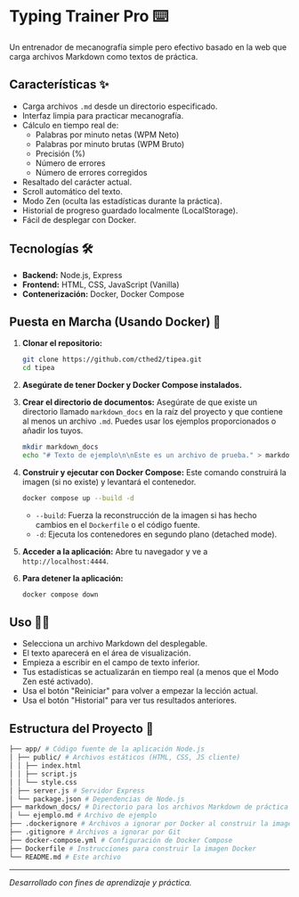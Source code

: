 # Typing Trainer Pro ⌨️

Un entrenador de mecanografía simple pero efectivo basado en la web que carga archivos Markdown como textos de práctica.

## Características ✨

*   Carga archivos `.md` desde un directorio especificado.
*   Interfaz limpia para practicar mecanografía.
*   Cálculo en tiempo real de:
    *   Palabras por minuto netas (WPM Neto)
    *   Palabras por minuto brutas (WPM Bruto)
    *   Precisión (%)
    *   Número de errores
    *   Número de errores corregidos
*   Resaltado del carácter actual.
*   Scroll automático del texto.
*   Modo Zen (oculta las estadísticas durante la práctica).
*   Historial de progreso guardado localmente (LocalStorage).
*   Fácil de desplegar con Docker.

## Tecnologías 🛠️

*   **Backend:** Node.js, Express
*   **Frontend:** HTML, CSS, JavaScript (Vanilla)
*   **Contenerización:** Docker, Docker Compose

## Puesta en Marcha (Usando Docker) 🚀

1.  **Clonar el repositorio:**
    ```bash
    git clone https://github.com/cthed2/tipea.git
    cd tipea
    ```

2.  **Asegúrate de tener Docker y Docker Compose instalados.**

3.  **Crear el directorio de documentos:**
    Asegúrate de que existe un directorio llamado `markdown_docs` en la raíz del proyecto y que contiene al menos un archivo `.md`. Puedes usar los ejemplos proporcionados o añadir los tuyos.
    ```bash
    mkdir markdown_docs
    echo "# Texto de ejemplo\n\nEste es un archivo de prueba." > markdown_docs/ejemplo.md
    ```

4.  **Construir y ejecutar con Docker Compose:**
    Este comando construirá la imagen (si no existe) y levantará el contenedor.
    ```bash
    docker compose up --build -d
    ```
    *   `--build`: Fuerza la reconstrucción de la imagen si has hecho cambios en el `Dockerfile` o el código fuente.
    *   `-d`: Ejecuta los contenedores en segundo plano (detached mode).

5.  **Acceder a la aplicación:**
    Abre tu navegador y ve a `http://localhost:4444`.

6.  **Para detener la aplicación:**
    ```bash
    docker compose down
    ```

## Uso 🧑‍💻

*   Selecciona un archivo Markdown del desplegable.
*   El texto aparecerá en el área de visualización.
*   Empieza a escribir en el campo de texto inferior.
*   Tus estadísticas se actualizarán en tiempo real (a menos que el Modo Zen esté activado).
*   Usa el botón "Reiniciar" para volver a empezar la lección actual.
*   Usa el botón "Historial" para ver tus resultados anteriores.

## Estructura del Proyecto 📁 
```bash
├── app/ # Código fuente de la aplicación Node.js
│ ├── public/ # Archivos estáticos (HTML, CSS, JS cliente)
│ │ ├── index.html
│ │ ├── script.js
│ │ └── style.css
│ ├── server.js # Servidor Express
│ └── package.json # Dependencias de Node.js
├── markdown_docs/ # Directorio para los archivos Markdown de práctica
│ └── ejemplo.md # Archivo de ejemplo
├── .dockerignore # Archivos a ignorar por Docker al construir la imagen
├── .gitignore # Archivos a ignorar por Git
├── docker-compose.yml # Configuración de Docker Compose
├── Dockerfile # Instrucciones para construir la imagen Docker
└── README.md # Este archivo
```
---
_Desarrollado con fines de aprendizaje y práctica._